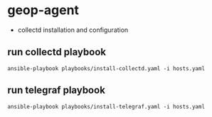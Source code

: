 # geop-agent

* collectd installation and configuration

## run collectd playbook


```
ansible-playbook playbooks/install-collectd.yaml -i hosts.yaml
```


## run telegraf playbook

```
ansible-playbook playbooks/install-telegraf.yaml -i hosts.yaml
```
